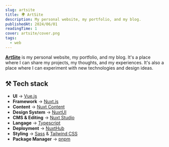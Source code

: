 ```yaml
---
slug: artsite
title: 🌍 ArtSite
description: My personal website, my portfolio, and my blog.
publishedAt: 2024/06/01
readingTime: 1
cover: artsite/cover.png
tags:
  - web
---
```


[**ArtSite**](https://arthurdanjou.fr) is my personal website, my portfolio, and my blog. It's a place where I can share my projects, my thoughts, and my experiences. It's also a place where I can experiment with new technologies and design ideas.

## ⚒️ Tech stack

- **UI** → [Vue.js](https://vuejs.org/)
- **Framework** → [Nuxt.js](https://nuxtjs.org/)
- **Content** → [Nuxt Content](https://content.nuxtjs.org/)
- **Design System** → [NuxtUI](https://nuxtui.com/)
- **CMS & Editing** → [Nuxt Studio](https://nuxt.studio)
- **Langage** → [Typescript](https://www.typescriptlang.org/)
- **Deployment** → [NuxtHub](https://hub.nuxt.com/)
- **Styling** → [Sass](https://sass-lang.com/) & [Tailwind CSS](https://tailwindcss.com/)
- **Package Manager** → [pnpm](https://pnpm.io/)
